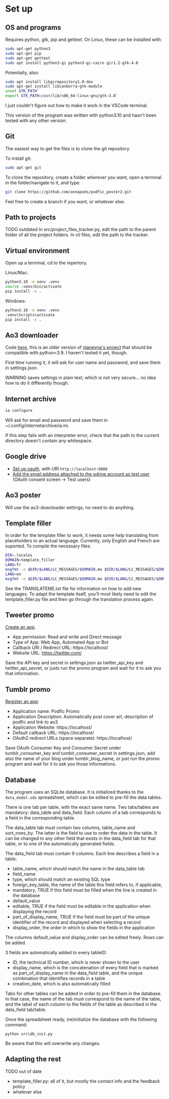 
# Set up

## OS and programs

Requires python, gtk, pip and gettext. On Linux, these can be installed with:

```bash
sudo apt-get python3
sudo apt-get pip
sudo apt-get gettext
sudo apt install python3-gi python3-gi-cairo gir1.2-gtk-4.0
```

Potentially, also:
```bash
sudo apt install libgirepository1.0-dev
sudo apt-get install libcanberra-gtk-module
unset GTK_PATH`
export GTK_PATH=/usr/lib/x86_64-linux-gnu/gtk-3.0`
```

I just couldn't figure out how to make it work in the VSCode terminal.

This version of the program was written with python3.10 and hasn't been tested with any other version.

## Git

The easiest way to get the files is to clone the git repository.

To install git:

```bash
sudo apt-get git
```

To clone the repository, create a folder wherever you want, open a terminal in the folder/navigate to it, and type:

```bash
git clone https://github.com/annapods/podfic_poster2.git
```

Feel free to create a branch if you want, or whatever else.

## Path to projects

TODO outdated
In src/project_files_tracker.py, edit the path to the parent folder of all the project folders.
In cli files, edit the path to the tracker.

## Virtual environment

Open up a terminal, cd to the repertory.

Linux/Mac:
```bash
python3.10 -m venv .venv
source .venv/bin/activate
pip install -e .
```

Windows:
```bash
python3.10 -m venv .venv
.venv\Scripts\activate
pip install -e .
```

## Ao3 downloader

Code [here](https://github.com/ericfinn/ao3downloader), this is an older version of [nianeyna's project](https://github.com/nianeyna/ao3downloader) that should be compatible with python<3.9. I haven't tested it yet, though.

First time running it, it will ask for user name and password, and save them in settings.json.

WARNING saves settings in plain text, which is not very secure... no idea how to do it
differently though.

## Internet archive

```bash
ia configure
```

Will ask for email and password and save them in ~/.config/internetarchive/ia.ini.

If this step fails with an interpreter error, check that the path to the current directory doesn't contain any whitespace.

## Google drive

- [Set up oauth](https://developers.google.com/workspace/guides/create-credentials#oauth-client-id), with URI `http://localhost:8080`
- [Add the email address attached to the gdrive account as test user](https://console.developers.google.com/apis/credentials/consent?referrer=search&project=delta-entry-341918) (OAuth consent screen -> Test users)

## Ao3 poster

Will use the ao3-downloader settings, no need to do anything.

## Template filler

In order for the template filler to work, it needs some help translating from placeholders to an actual language. Currently, only English and French are suported. To compile the necessary files:

```bash
DIR=.locales
DOMAIN=template_filler
LANG=fr
msgfmt -o $DIR/$LANG/LC_MESSAGES/$DOMAIN.mo $DIR/$LANG/LC_MESSAGES/$DOMAIN.po
LANG=en
msgfmt -o $DIR/$LANG/LC_MESSAGES/$DOMAIN.mo $DIR/$LANG/LC_MESSAGES/$DOMAIN.po
```

See the TRANSLATEME.txt file for information on how to add new languages. To adapt the template itself, you'll most likely need to edit the template_filler.py file and then go through the translation process again.

## Tweeter promo

[Create an app](https://developer.twitter.com/en/portal/dashboard).

- App permission: Read and write and Direct message
- Type of App: Web App, Automated App or Bot
- Callback URI / Redirect URL: https://localhost/
- Website URL: https://twitter.com/

Save the API key and secret in settings.json as twitter_api_key and twitter_api_secret, or justs run the promo program and wait for it to ask you that information.

## Tumblr promo

[Register an app](https://api.tumblr.com/console/calls/user/info):

- Application name: Podfic Promo
- Application Description: Automatically post cover art, description of podfic and link to ao3
- Application Website: https://localhost/
- Default callback URL: https://localhost/
- OAuth2 redirect URLs (space separate): https://localhost/

Save OAuth Consumer Key and Consumer Secret under tumblr_consumer_key and tumblr_consumer_secret
in settings.json, add also the name of your blog under tumblr_blog_name, or just run the promo program and wait for it to ask you those informations.

## Database

The program uses an SQLite database. It is initialized thanks to the `data_model.ods` spreadsheet, which can be edited to pre-fill the data tables.

There is one tab per table, with the exact same name. Two tabs/tables are mandatory: data_table and data_field. Each column of a tab corresponds to a field in the corresponding table.

The data_table tab must contain two columns, table_name and sort_rows_by. The latter is the field to use to order the data in the table. It can be changed to any other field that exists in the data_field tab for that table, or to one of the automatically generated fields.

The data_field tab must contain 9 columns. Each line describes a field in a table:
- table_name, which should match the name in the data_table tab
- field_name
- type, which should match an existing SQL type
- foreign_key_table, the name of the table this field refers to, if applicable,
- mandatory, TRUE if this field must be filled when the line is created in the database
- default_value
- editable, TRUE if the field must be editable in the application when displaying the record
- part_of_display_name, TRUE if the field must be part of the unique identifier of the record and displayed when selecting a record
- display_order, the order in which to show the fields in the application

The columns default_value and display_order can be edited freely. Rows can be added.

3 fields are automatically added to every tableID:
- ID, the technical ID number, which is never shown to the user
- display_name, which is the concatenation of every field that is marked as part_of_display_name in the data_field table, and the unique combination that identifies records in a table
- creation_date, which is also automatically filled

Tabs for other tables can be added in order to pre-fill them in the database. In that case, the name of the tab must correspond to the name of the table, and the label of each column to the fields of the table as described in the data_field tab/table.

Once the spreadsheet ready, (re)initialize the database with the following command:

```Shell
python src\db_init.py
```

Be aware that this will overwrite any changes.

## Adapting the rest

TODO out of date
- template_filler.py: all of it, but mostly the contact info and the feedback policy
- whatever else
